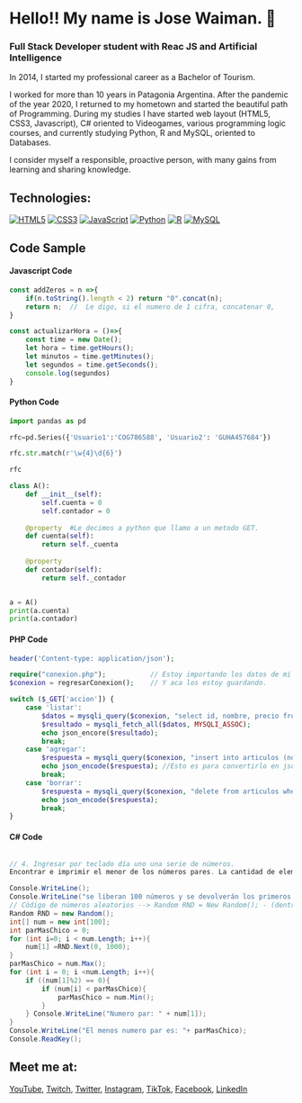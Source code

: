 # Hello!! My name is Jose Waiman.  👋

### Full Stack Developer student with Reac JS and Artificial Intelligence

In 2014, I started my professional career as a Bachelor of Tourism.

I worked for more than 10 years in Patagonia Argentina. After the pandemic of the year 2020, I returned to my hometown and started the beautiful path of Programming. During my studies I have started web layout (HTML5, CSS3, Javascript), C# oriented to Videogames, various programming logic courses, and currently studying Python, R and MySQL, oriented to Databases.

I consider myself a responsible, proactive person, with many gains from learning and sharing knowledge.

## Technologies:
[![HTML5](https://img.shields.io/badge/HTML5-ef8952?style=for-the-badge&logo=HTML5&logoColor=white&labelColor=101010)]()
[![CSS3](https://img.shields.io/badge/CSS3-63ecbe?style=for-the-badge&logo=CSS3&logoColor=white&labelColor=101010)]()
[![JavaScript](https://img.shields.io/badge/JavaScript-F7DF1E?style=for-the-badge&logo=javascript&logoColor=white&labelColor=101010)]()
[![Python](https://img.shields.io/badge/Python-63e5ec?style=for-the-badge&logo=python&logoColor=white&labelColor=101010)]()
[![R](https://img.shields.io/badge/R-4479A1?style=for-the-badge&logo=R&logoColor=white&labelColor=101010)]()
[![MySQL](https://img.shields.io/badge/MySQL-ec6381?style=for-the-badge&logo=mysql&logoColor=white&labelColor=101010)]()</br>

## Code Sample

#### Javascript Code

```javascript
const addZeros = n =>{
    if(n.toString().length < 2) return "0".concat(n);
    return n;  //  Le digo, si el numero de 1 cifra, concatenar 0, 
}

const actualizarHora = ()=>{
    const time = new Date();
    let hora = time.getHours();
    let minutos = time.getMinutes();
    let segundos = time.getSeconds();
    console.log(segundos)
}
```

#### Python Code

```python
import pandas as pd

rfc=pd.Series({'Usuario1':'COG786588', 'Usuario2': 'GUHA457684'})

rfc.str.match(r'\w{4}\d{6}')

rfc

```
```python
class A():
    def __init__(self):
        self.cuenta = 0 
        self.contador = 0
    
    @property  #Le decimos a python que llamo a un metodo GET. 
    def cuenta(self):
        return self._cuenta
    
    @property
    def contador(self):
        return self._contador


a = A()
print(a.cuenta)
print(a.contador)
```
#### PHP Code
```php
header('Content-type: application/json');

require("conexion.php");           // Estoy importando los datos de mi archivo
$conexion = regresarConexion();    // Y aca los estoy guardando.

switch ($_GET['accion']) {
    case 'listar':
        $datos = mysqli_query($conexion, "select id, nombre, precio from articulos")
        $resultado = mysqli_fetch_all($datos, MYSQLI_ASSOC);
        echo json_encore($resultado);
        break;
    case 'agregar':
        $respuesta = mysqli_query($conexion, "insert into articulos (nombre, precio) values ('$_POST[nombre]','$_POST[precio]')");
        echo json_encode($respuesta); //Esto es para convertirlo en json.
        break;
    case 'borrar':
        $respuesta = mysqli_query($conexion, "delete from articulos where id=$_GET[id]");
        echo json_encode($respuesta);
        break;
}
```
#### C# Code
```c#

// 4. Ingresar por teclado día uno una serie de números. 
Encontrar e imprimir el menor de los números pares. La cantidad de elementos leídos es 100.

Console.WriteLine();
Console.WriteLine("se liberan 100 números y se devolverán los primeros padres y el menor número par");
// Código de números aleatorios --> Random RND = New Random(); - (dentro de l bucle) - RND.Next(0,1000);
Random RND = new Random();
int[] num = new int[100];
int parMasChico = 0;
for (int i=0; i < num.Length; i++){
    num[1] =RND.Next(0, 1000);
}
parMasChico = num.Max();
for (int i = 0; i <num.Length; i++){
    if ((num[1]%2) == 0){
        if (num[i] < parMasChico){
            parMasChico = num.Min();
        }    
    } Console.WriteLine("Numero par: " + num[1]);
}
Console.WriteLine("El menos numero par es: "+ parMasChico);
Console.ReadKey();
```

## Meet me at:

[YouTube](https://www.youtube.com/channel/UCg2u_oeoLUSNVrbf46KWy6Q), [Twitch](https://www.twitch.tv/soy_defnis), [Twitter](https://twitter.com/jwaiman243), [Instagram](https://instagram.com/josewaiman), [TikTok](https://tiktok.com/@soy_defnis), [Facebook](https://www.facebook.com/jose.waiman), [LinkedIn](https://www.linkedin.com/in/josé-waiman-bba61757/)



